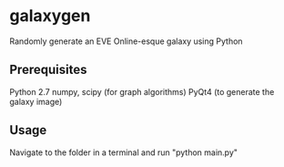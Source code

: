galaxygen
=========

Randomly generate an EVE Online-esque galaxy using Python

Prerequisites
-------------
Python 2.7
numpy, scipy (for graph algorithms)
PyQt4 (to generate the galaxy image)

Usage
-----
Navigate to the folder in a terminal and run "python main.py"
